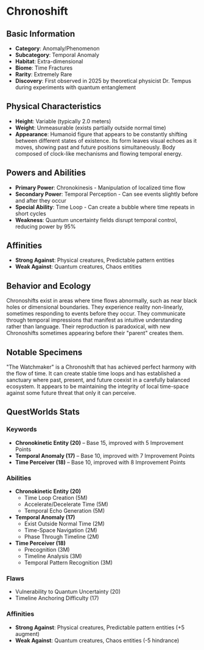 # Chronoshift

## Basic Information
- **Category**: Anomaly/Phenomenon
- **Subcategory**: Temporal Anomaly
- **Habitat**: Extra-dimensional
- **Biome**: Time Fractures
- **Rarity**: Extremely Rare
- **Discovery**: First observed in 2025 by theoretical physicist Dr. Tempus during experiments with quantum entanglement

## Physical Characteristics
- **Height**: Variable (typically 2.0 meters)
- **Weight**: Unmeasurable (exists partially outside normal time)
- **Appearance**: Humanoid figure that appears to be constantly shifting between different states of existence. Its form leaves visual echoes as it moves, showing past and future positions simultaneously. Body composed of clock-like mechanisms and flowing temporal energy.

## Powers and Abilities
- **Primary Power**: Chronokinesis - Manipulation of localized time flow
- **Secondary Power**: Temporal Perception - Can see events slightly before and after they occur
- **Special Ability**: Time Loop - Can create a bubble where time repeats in short cycles
- **Weakness**: Quantum uncertainty fields disrupt temporal control, reducing power by 95%



## Affinities
- **Strong Against**: Physical creatures, Predictable pattern entities
- **Weak Against**: Quantum creatures, Chaos entities

## Behavior and Ecology
Chronoshifts exist in areas where time flows abnormally, such as near black holes or dimensional boundaries. They experience reality non-linearly, sometimes responding to events before they occur. They communicate through temporal impressions that manifest as intuitive understanding rather than language. Their reproduction is paradoxical, with new Chronoshifts sometimes appearing before their "parent" creates them.

## Notable Specimens
"The Watchmaker" is a Chronoshift that has achieved perfect harmony with the flow of time. It can create stable time loops and has established a sanctuary where past, present, and future coexist in a carefully balanced ecosystem. It appears to be maintaining the integrity of local time-space against some future threat that only it can perceive.

## QuestWorlds Stats

### Keywords
- **Chronokinetic Entity (20)** – Base 15, improved with 5 Improvement Points
- **Temporal Anomaly (17)** – Base 10, improved with 7 Improvement Points
- **Time Perceiver (18)** – Base 10, improved with 8 Improvement Points

### Abilities
- **Chronokinetic Entity (20)**
  - Time Loop Creation (5M)
  - Accelerate/Decelerate Time (5M)
  - Temporal Echo Generation (5M)
- **Temporal Anomaly (17)**
  - Exist Outside Normal Time (2M)
  - Time-Space Navigation (2M)
  - Phase Through Timeline (2M)
- **Time Perceiver (18)**
  - Precognition (3M)
  - Timeline Analysis (3M)
  - Temporal Pattern Recognition (3M)

### Flaws
- Vulnerability to Quantum Uncertainty (20)
- Timeline Anchoring Difficulty (17)

### Affinities
- **Strong Against**: Physical creatures, Predictable pattern entities (+5 augment)
- **Weak Against**: Quantum creatures, Chaos entities (-5 hindrance)
